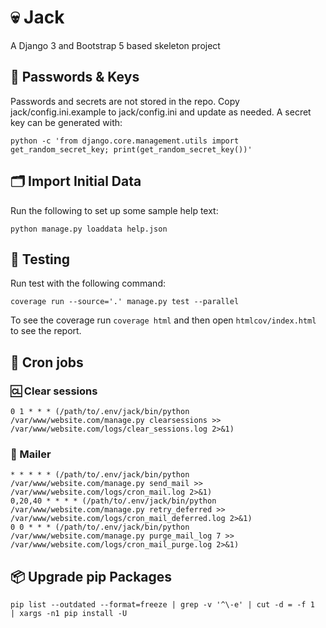 # 💀 Jack    

A Django 3 and Bootstrap 5 based skeleton project

## 🔑 Passwords & Keys   

Passwords and secrets are not stored in the repo.  Copy jack/config.ini.example to jack/config.ini and update as needed.  A secret key can be generated with:

```
python -c 'from django.core.management.utils import get_random_secret_key; print(get_random_secret_key())'
```

## 🗂️ Import Initial Data

Run the following to set up some sample help text:

```
python manage.py loaddata help.json
```

## 🧪 Testing  

Run test with the following command:

```
coverage run --source='.' manage.py test --parallel
```

To see the coverage run `coverage html` and then open `htmlcov/index.html` to see the report.

## 🤖 Cron jobs  

### 🆑 Clear sessions

```
0 1 * * * (/path/to/.env/jack/bin/python /var/www/website.com/manage.py clearsessions >> /var/www/website.com/logs/clear_sessions.log 2>&1)
```

### 📧 Mailer  

```
* * * * * (/path/to/.env/jack/bin/python /var/www/website.com/manage.py send_mail >> /var/www/website.com/logs/cron_mail.log 2>&1)
0,20,40 * * * * (/path/to/.env/jack/bin/python /var/www/website.com/manage.py retry_deferred >> /var/www/website.com/logs/cron_mail_deferred.log 2>&1)
0 0 * * * (/path/to/.env/jack/bin/python /var/www/website.com/manage.py purge_mail_log 7 >> /var/www/website.com/logs/cron_mail_purge.log 2>&1)
```

## 📦 Upgrade pip Packages  

```
pip list --outdated --format=freeze | grep -v '^\-e' | cut -d = -f 1  | xargs -n1 pip install -U
```
